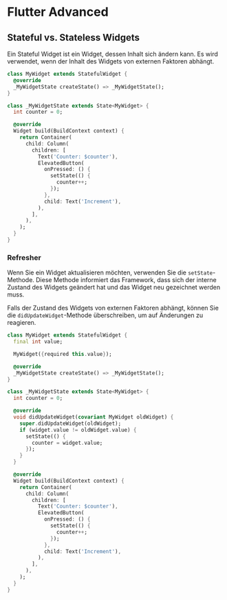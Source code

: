 # Flutter Advanced

## Stateful vs. Stateless Widgets

Ein Stateful Widget ist ein Widget, dessen Inhalt sich ändern kann. Es wird verwendet, wenn der Inhalt des Widgets von externen Faktoren abhängt.

```dart
class MyWidget extends StatefulWidget {
  @override
  _MyWidgetState createState() => _MyWidgetState();
}

class _MyWidgetState extends State<MyWidget> {
  int counter = 0;

  @override
  Widget build(BuildContext context) {
    return Container(
      child: Column(
        children: [
          Text('Counter: $counter'),
          ElevatedButton(
            onPressed: () {
              setState(() {
                counter++;
              });
            },
            child: Text('Increment'),
          ),
        ],
      ),
    );
  }
}
```

### Refresher

Wenn Sie ein Widget aktualisieren möchten, verwenden Sie die `setState`-Methode. Diese Methode informiert das Framework, dass sich der interne Zustand des Widgets geändert hat und das Widget neu gezeichnet werden muss.

Falls der Zustand des Widgets von externen Faktoren abhängt, können Sie die `didUpdateWidget`-Methode überschreiben, um auf Änderungen zu reagieren.

```dart
class MyWidget extends StatefulWidget {
  final int value;

  MyWidget({required this.value});

  @override
  _MyWidgetState createState() => _MyWidgetState();
}

class _MyWidgetState extends State<MyWidget> {
  int counter = 0;

  @override
  void didUpdateWidget(covariant MyWidget oldWidget) {
    super.didUpdateWidget(oldWidget);
    if (widget.value != oldWidget.value) {
      setState(() {
        counter = widget.value;
      });
    }
  }

  @override
  Widget build(BuildContext context) {
    return Container(
      child: Column(
        children: [
          Text('Counter: $counter'),
          ElevatedButton(
            onPressed: () {
              setState(() {
                counter++;
              });
            },
            child: Text('Increment'),
          ),
        ],
      ),
    );
  }
}
```
